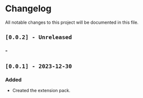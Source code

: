 # Changelog

All notable changes to this project will be documented in this file.

## `[0.0.2] - Unreleased`
### -

## `[0.0.1] - 2023-12-30`
### Added
- Created the extension pack.
